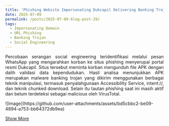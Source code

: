 ```yaml
---
title: 'Phishing Website Impersonating Dukcapil Delivering Banking Trojan'
date: 2025-07-09
permalink: /posts/2025-07-09-blog-post-29/
tags:
  - Impersonating Domain
  - URL Phishing
  - Banking Trojan 
  - Social Engineering 
---
```

<p style="text-align: justify;">
Percobaan serangan social engineering teridentifikasi melalui pesan WhatsApp yang mengarahkan korban ke situs phishing menyerupai portal resmi Dukcapil. Situs tersebut meminta korban mengunduh file APK dengan dalih validasi data kependudukan.
Hasil analisa menunjukkan APK merupakan malware banking trojan yang dikirim menggunakan berbagai teknik manipulasi, termasuk penyalahgunaan Accessibility Service, intent://, dan teknik chunked download. Selain itu tautan phishing saat ini masih aktif dan belum terdeteksi sebagai malicious oleh VirusTotal.

</p>
![Image](https://github.com/user-attachments/assets/bd5cbbc2-be09-4894-a753-bb64372db9ea)

[Show More](https://github.com/Abdibimantara/phishing-website-impersonating-dikcapil-delivering-banking-trojan) 
